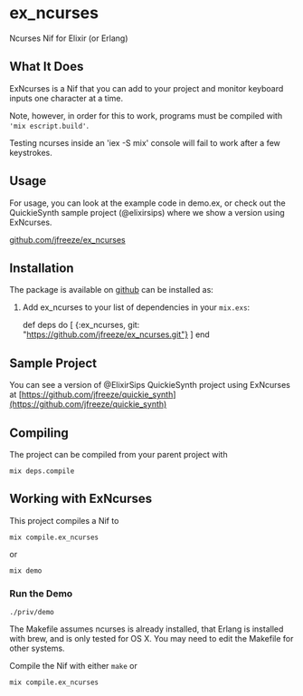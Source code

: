 # ex_ncurses
Ncurses Nif for Elixir (or Erlang)

## What It Does

ExNcurses is a Nif that you can add to your project and monitor
keyboard inputs one character at a time.

Note, however, in order for this to work, programs must be compiled
with <code>'mix escript.build'</code>.

Testing ncurses inside an 'iex -S mix' console will fail to work after a few keystrokes.

## Usage

For usage, you can look at the example code in demo.ex,
or check out the QuickieSynth sample project (@elixirsips)
where we show a version using ExNcurses.

   [github.com/jfreeze/ex_ncurses](https://github.com/jfreeze/ex_ncurses)


## Installation

The package is available on [github](https://github.com/jfreeze/ex_ncurses) can be installed as:

  1. Add ex_ncurses to your list of dependencies in your `mix.exs`:

        def deps do
        [
          {:ex_ncurses, git: "https://github.com/jfreeze/ex_ncurses.git"}
        ]
        end

## Sample Project

You can see a version of @ElixirSips QuickieSynth project using ExNcurses at [https://github.com/jfreeze/quickie_synth](https://github.com/jfreeze/quickie_synth)

## Compiling

The project can be compiled from your parent project with

    mix deps.compile

## Working with ExNcurses

This project compiles a Nif to

    mix compile.ex_ncurses

or

    mix demo

### Run the Demo

    ./priv/demo

The Makefile assumes ncurses is already installed, that Erlang is installed with brew, and is only tested for OS X.  You may need to edit the Makefile for other systems.

Compile the Nif with either <code>make</code> or

    mix compile.ex_ncurses

